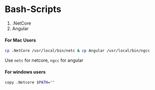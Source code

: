 # Bash-Scripts
1. .NetCore
2. Angular

#### For Mac Users
```sh
cp .NetCore /usr/local/bin/netc & cp Angular /usr/local/bin/ngcc
```
Use ```netc``` for netcore, ```ngcc``` for angular
#### For windows users
```sh
copy .Netcore $PATH=""
```
